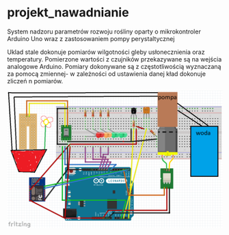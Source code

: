 # projekt_nawadnianie
System nadzoru parametrów rozwoju rośliny oparty o mikrokontroler Arduino Uno wraz z zastosowaniem pompy perystaltycznej 

Uklad stale dokonuje pomiarów wilgotności gleby  usłonecznienia oraz temperatury. Pomierzone wartości z czujników przekazywane są na wejścia analogowe Arduino.
Pomiary dokonywane są z częstotliwością wyznaczaną za pomocą zmiennej- w zależności od ustawienia danej kład dokonuje zliczeń n pomiarów.



<img src="schemat_prototyp_naszego_UKLADU.bmp" alt="drawing" width="1000"/>
